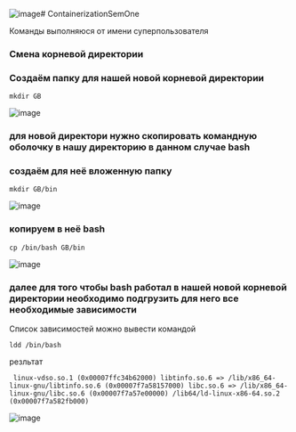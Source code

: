 ![image](https://github.com/ScherbakovM/ContainerizationSemOne/assets/109952823/4ec4263f-42d2-46bd-91ee-85d587f3e407)# ContainerizationSemOne

Команды выполняюся от имени суперпользователя
### Смена корневой директории 


### Создаём папку для нашей новой корневой директории


``mkdir GB``

![image](https://github.com/ScherbakovM/ContainerizationSemOne/assets/109952823/4fc30aad-1fed-4225-8e0b-71b6212b1713)

### для новой директори нужно скопировать командную оболочку в нашу директорию  в данном случае bash 

### создаём для неё вложенную папку 

``mkdir GB/bin``

![image](https://github.com/ScherbakovM/ContainerizationSemOne/assets/109952823/7670abd1-af9f-4239-9fd9-f8341e2653b7)

### копируем в неё bash 

``cp /bin/bash GB/bin``

![image](https://github.com/ScherbakovM/ContainerizationSemOne/assets/109952823/8831fcfc-e95f-4612-bcc3-9683109efa54)

### далее для того чтобы bash работал в нашей новой корневой директории необходимо подгрузить для него все необходимые зависимости 

Список зависимостей можно вывести командой 

``ldd /bin/bash``

резльтат 

`` linux-vdso.so.1 (0x00007ffc34b62000)
	libtinfo.so.6 => /lib/x86_64-linux-gnu/libtinfo.so.6 (0x00007f7a58157000)
	libc.so.6 => /lib/x86_64-linux-gnu/libc.so.6 (0x00007f7a57e00000)
	/lib64/ld-linux-x86-64.so.2 (0x00007f7a582fb000)``

 ![image](https://github.com/ScherbakovM/ContainerizationSemOne/assets/109952823/dfd2d7a7-62e4-4c88-9a8d-d9f220cea7d7)






